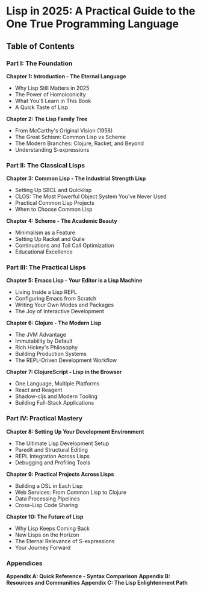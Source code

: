 # Lisp in 2025: A Practical Guide to the One True Programming Language

## Table of Contents

### Part I: The Foundation

**Chapter 1: Introduction - The Eternal Language**
- Why Lisp Still Matters in 2025
- The Power of Homoiconicity
- What You'll Learn in This Book
- A Quick Taste of Lisp

**Chapter 2: The Lisp Family Tree**
- From McCarthy's Original Vision (1958)
- The Great Schism: Common Lisp vs Scheme
- The Modern Branches: Clojure, Racket, and Beyond
- Understanding S-expressions

### Part II: The Classical Lisps

**Chapter 3: Common Lisp - The Industrial Strength Lisp**
- Setting Up SBCL and Quicklisp
- CLOS: The Most Powerful Object System You've Never Used
- Practical Common Lisp Projects
- When to Choose Common Lisp

**Chapter 4: Scheme - The Academic Beauty**
- Minimalism as a Feature
- Setting Up Racket and Guile
- Continuations and Tail Call Optimization
- Educational Excellence

### Part III: The Practical Lisps

**Chapter 5: Emacs Lisp - Your Editor is a Lisp Machine**
- Living Inside a Lisp REPL
- Configuring Emacs from Scratch
- Writing Your Own Modes and Packages
- The Joy of Interactive Development

**Chapter 6: Clojure - The Modern Lisp**
- The JVM Advantage
- Immutability by Default
- Rich Hickey's Philosophy
- Building Production Systems
- The REPL-Driven Development Workflow

**Chapter 7: ClojureScript - Lisp in the Browser**
- One Language, Multiple Platforms
- React and Reagent
- Shadow-cljs and Modern Tooling
- Building Full-Stack Applications

### Part IV: Practical Mastery

**Chapter 8: Setting Up Your Development Environment**
- The Ultimate Lisp Development Setup
- Paredit and Structural Editing
- REPL Integration Across Lisps
- Debugging and Profiling Tools

**Chapter 9: Practical Projects Across Lisps**
- Building a DSL in Each Lisp
- Web Services: From Common Lisp to Clojure
- Data Processing Pipelines
- Cross-Lisp Code Sharing

**Chapter 10: The Future of Lisp**
- Why Lisp Keeps Coming Back
- New Lisps on the Horizon
- The Eternal Relevance of S-expressions
- Your Journey Forward

### Appendices

**Appendix A: Quick Reference - Syntax Comparison**
**Appendix B: Resources and Communities**
**Appendix C: The Lisp Enlightenment Path**